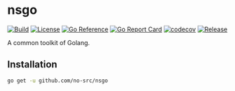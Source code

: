 # nsgo

[![Build](https://img.shields.io/github/actions/workflow/status/no-src/nsgo/go.yml?branch=main)](https://github.com/no-src/nsgo/actions)
[![License](https://img.shields.io/github/license/no-src/nsgo)](https://github.com/no-src/nsgo/blob/main/LICENSE)
[![Go Reference](https://pkg.go.dev/badge/github.com/no-src/nsgo.svg)](https://pkg.go.dev/github.com/no-src/nsgo)
[![Go Report Card](https://goreportcard.com/badge/github.com/no-src/nsgo)](https://goreportcard.com/report/github.com/no-src/nsgo)
[![codecov](https://codecov.io/gh/no-src/nsgo/branch/main/graph/badge.svg?token=U5K9HV78P0)](https://codecov.io/gh/no-src/nsgo)
[![Release](https://img.shields.io/github/v/release/no-src/nsgo)](https://github.com/no-src/nsgo/releases)

A common toolkit of Golang.

## Installation

```bash
go get -u github.com/no-src/nsgo
```

